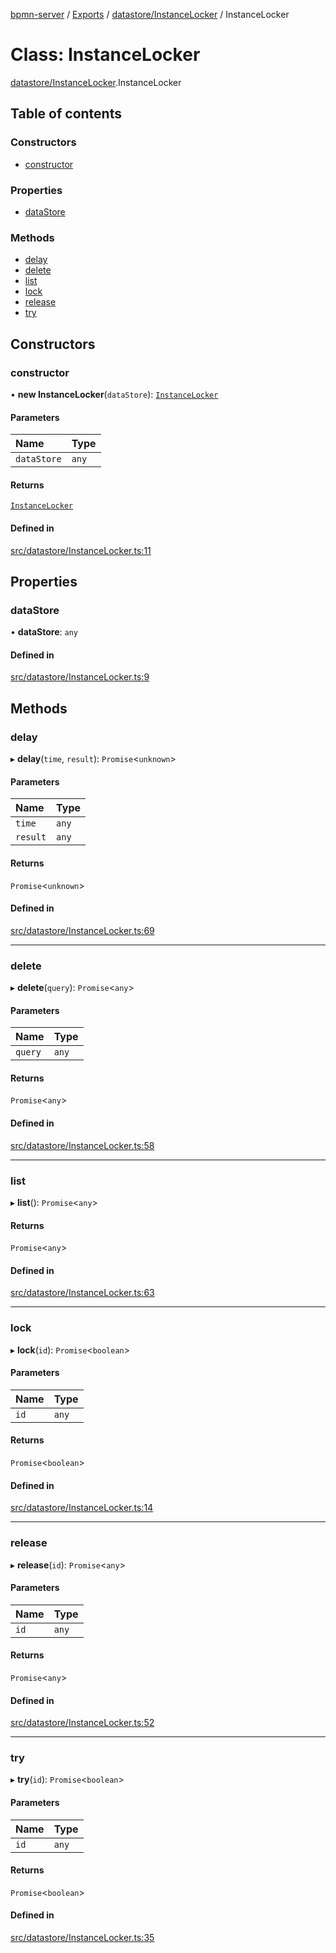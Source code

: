 [bpmn-server](../README.md) / [Exports](../modules.md) / [datastore/InstanceLocker](../modules/datastore_InstanceLocker.md) / InstanceLocker

# Class: InstanceLocker

[datastore/InstanceLocker](../modules/datastore_InstanceLocker.md).InstanceLocker

## Table of contents

### Constructors

- [constructor](datastore_InstanceLocker.InstanceLocker.md#constructor)

### Properties

- [dataStore](datastore_InstanceLocker.InstanceLocker.md#datastore)

### Methods

- [delay](datastore_InstanceLocker.InstanceLocker.md#delay)
- [delete](datastore_InstanceLocker.InstanceLocker.md#delete)
- [list](datastore_InstanceLocker.InstanceLocker.md#list)
- [lock](datastore_InstanceLocker.InstanceLocker.md#lock)
- [release](datastore_InstanceLocker.InstanceLocker.md#release)
- [try](datastore_InstanceLocker.InstanceLocker.md#try)

## Constructors

### constructor

• **new InstanceLocker**(`dataStore`): [`InstanceLocker`](datastore_InstanceLocker.InstanceLocker.md)

#### Parameters

| Name | Type |
| :------ | :------ |
| `dataStore` | `any` |

#### Returns

[`InstanceLocker`](datastore_InstanceLocker.InstanceLocker.md)

#### Defined in

[src/datastore/InstanceLocker.ts:11](https://github.com/linonetwo/bpmn-server/blob/02da6f2/src/datastore/InstanceLocker.ts#L11)

## Properties

### dataStore

• **dataStore**: `any`

#### Defined in

[src/datastore/InstanceLocker.ts:9](https://github.com/linonetwo/bpmn-server/blob/02da6f2/src/datastore/InstanceLocker.ts#L9)

## Methods

### delay

▸ **delay**(`time`, `result`): `Promise`\<`unknown`\>

#### Parameters

| Name | Type |
| :------ | :------ |
| `time` | `any` |
| `result` | `any` |

#### Returns

`Promise`\<`unknown`\>

#### Defined in

[src/datastore/InstanceLocker.ts:69](https://github.com/linonetwo/bpmn-server/blob/02da6f2/src/datastore/InstanceLocker.ts#L69)

___

### delete

▸ **delete**(`query`): `Promise`\<`any`\>

#### Parameters

| Name | Type |
| :------ | :------ |
| `query` | `any` |

#### Returns

`Promise`\<`any`\>

#### Defined in

[src/datastore/InstanceLocker.ts:58](https://github.com/linonetwo/bpmn-server/blob/02da6f2/src/datastore/InstanceLocker.ts#L58)

___

### list

▸ **list**(): `Promise`\<`any`\>

#### Returns

`Promise`\<`any`\>

#### Defined in

[src/datastore/InstanceLocker.ts:63](https://github.com/linonetwo/bpmn-server/blob/02da6f2/src/datastore/InstanceLocker.ts#L63)

___

### lock

▸ **lock**(`id`): `Promise`\<`boolean`\>

#### Parameters

| Name | Type |
| :------ | :------ |
| `id` | `any` |

#### Returns

`Promise`\<`boolean`\>

#### Defined in

[src/datastore/InstanceLocker.ts:14](https://github.com/linonetwo/bpmn-server/blob/02da6f2/src/datastore/InstanceLocker.ts#L14)

___

### release

▸ **release**(`id`): `Promise`\<`any`\>

#### Parameters

| Name | Type |
| :------ | :------ |
| `id` | `any` |

#### Returns

`Promise`\<`any`\>

#### Defined in

[src/datastore/InstanceLocker.ts:52](https://github.com/linonetwo/bpmn-server/blob/02da6f2/src/datastore/InstanceLocker.ts#L52)

___

### try

▸ **try**(`id`): `Promise`\<`boolean`\>

#### Parameters

| Name | Type |
| :------ | :------ |
| `id` | `any` |

#### Returns

`Promise`\<`boolean`\>

#### Defined in

[src/datastore/InstanceLocker.ts:35](https://github.com/linonetwo/bpmn-server/blob/02da6f2/src/datastore/InstanceLocker.ts#L35)
